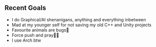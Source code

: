 ## Recent Goals
- I do Graphical/AI shenanigans, anything and everything inbetween
- Mad at my younger self for not saving my old C++ and Unity projects
- Favourite animals are bugs🐞
- Force push and pray🙏🥀
- I use Arch btw